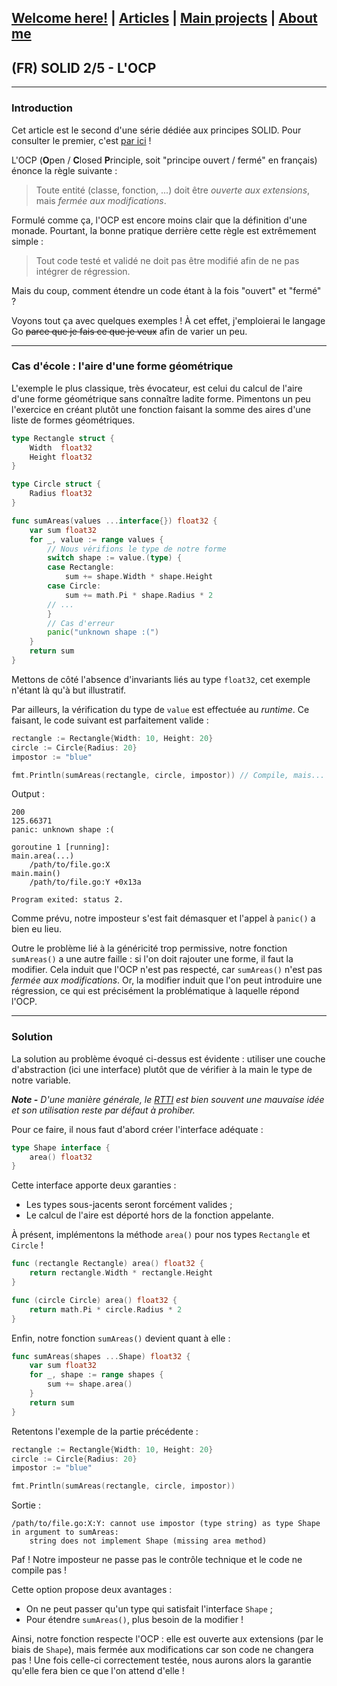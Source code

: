 ## [Welcome here!](https://vpenando.github.io) | [Articles](https://vpenando.github.io/articles.html) | [Main projects](https://vpenando.github.io/projects.html) | [About me](https://vpenando.github.io/about.html)

## (FR) SOLID 2/5 - L'OCP

---

### Introduction

Cet article est le second d'une série dédiée aux principes SOLID. Pour consulter le premier, c'est [par ici](/articles/fr/2021/solid_srp.html) !

L'OCP (**O**pen / **C**losed **P**rinciple, soit "principe ouvert / fermé" en français) énonce la règle suivante :
> Toute entité (classe, fonction, ...) doit être *ouverte aux extensions*, mais *fermée aux modifications*.

Formulé comme ça, l'OCP est encore moins clair que la définition d'une monade. Pourtant, la bonne pratique derrière cette règle est extrêmement simple :
> Tout code testé et validé ne doit pas être modifié afin de ne pas intégrer de régression.

Mais du coup, comment étendre un code étant à la fois "ouvert" et "fermé" ?

Voyons tout ça avec quelques exemples ! À cet effet, j'emploierai le langage Go ~~parce que je fais ce que je veux~~ afin de varier un peu.

---

### Cas d'école : l'aire d'une forme géométrique

L'exemple le plus classique, très évocateur, est celui du calcul de l'aire d'une forme géométrique sans connaître ladite forme.
Pimentons un peu l'exercice en créant plutôt une fonction faisant la somme des aires d'une liste de formes géométriques.
```go
type Rectangle struct {
    Width  float32
    Height float32
}

type Circle struct {
    Radius float32
}

func sumAreas(values ...interface{}) float32 {
    var sum float32
    for _, value := range values {
        // Nous vérifions le type de notre forme
        switch shape := value.(type) {
        case Rectangle:
            sum += shape.Width * shape.Height
        case Circle:
            sum += math.Pi * shape.Radius * 2
        // ...
        }
        // Cas d'erreur
        panic("unknown shape :(")
    }
    return sum
}
```
Mettons de côté l'absence d'invariants liés au type `float32`, cet exemple n'étant là qu'à but illustratif.

Par ailleurs, la vérification du type de `value` est effectuée au *runtime*. Ce faisant, le code suivant est parfaitement valide :
```go
rectangle := Rectangle{Width: 10, Height: 20}
circle := Circle{Radius: 20}
impostor := "blue"

fmt.Println(sumAreas(rectangle, circle, impostor)) // Compile, mais...
```
Output :
```
200
125.66371
panic: unknown shape :(

goroutine 1 [running]:
main.area(...)
	/path/to/file.go:X
main.main()
	/path/to/file.go:Y +0x13a

Program exited: status 2.
```
Comme prévu, notre imposteur s'est fait démasquer et l'appel à `panic()` a bien eu lieu.

Outre le problème lié à la généricité trop permissive, notre fonction `sumAreas()` a une autre faille : si l'on doit rajouter une forme, il faut la modifier.
Cela induit que l'OCP n'est pas respecté, car `sumAreas()` n'est pas *fermée aux modifications*.
Or, la modifier induit que l'on peut introduire une régression, ce qui est précisément la problématique à laquelle répond l'OCP.

--- 

### Solution

La solution au problème évoqué ci-dessus est évidente : utiliser une couche d'abstraction (ici une interface) plutôt que de vérifier à la main le type de notre variable.

***Note -** D'une manière générale, le [RTTI](https://en.wikipedia.org/wiki/Run-time_type_information) est bien souvent une mauvaise idée et son utilisation reste par défaut à prohiber.*

Pour ce faire, il nous faut d'abord créer l'interface adéquate :
```go
type Shape interface {
    area() float32
}
```
Cette interface apporte deux garanties :
- Les types sous-jacents seront forcément valides ;
- Le calcul de l'aire est déporté hors de la fonction appelante.

À présent, implémentons la méthode `area()` pour nos types `Rectangle` et `Circle` !
```go
func (rectangle Rectangle) area() float32 {
    return rectangle.Width * rectangle.Height
}

func (circle Circle) area() float32 {
    return math.Pi * circle.Radius * 2
}
```
Enfin, notre fonction `sumAreas()` devient quant à elle :
```go
func sumAreas(shapes ...Shape) float32 {
    var sum float32
    for _, shape := range shapes {
        sum += shape.area()
    }
    return sum
}
```
Retentons l'exemple de la partie précédente :
```go
rectangle := Rectangle{Width: 10, Height: 20}
circle := Circle{Radius: 20}
impostor := "blue"

fmt.Println(sumAreas(rectangle, circle, impostor))
```
Sortie :
```
/path/to/file.go:X:Y: cannot use impostor (type string) as type Shape in argument to sumAreas:
	string does not implement Shape (missing area method)
```
Paf ! Notre imposteur ne passe pas le contrôle technique et le code ne compile pas !

Cette option propose deux avantages :
- On ne peut passer qu'un type qui satisfait l'interface `Shape` ;
- Pour étendre `sumAreas()`, plus besoin de la modifier !

Ainsi, notre fonction respecte l'OCP : elle est ouverte aux extensions (par le biais de `Shape`), mais fermée aux modifications car son code ne changera pas !
Une fois celle-ci correctement testée, nous aurons alors la garantie qu'elle fera bien ce que l'on attend d'elle !
